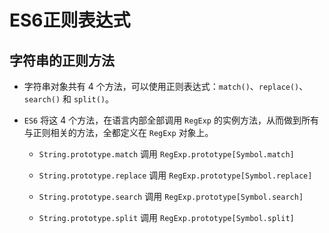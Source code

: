 # ES6正则表达式

## 字符串的正则方法

  - 字符串对象共有 4 个方法，可以使用正则表达式：`match()`、`replace()`、`search()` 和 `split()`。

  - `ES6` 将这 4 个方法，在语言内部全部调用 `RegExp` 的实例方法，从而做到所有与正则相关的方法，全都定义在 `RegExp` 对象上。

      - `String.prototype.match` 调用 `RegExp.prototype[Symbol.match]`

      - `String.prototype.replace` 调用 `RegExp.prototype[Symbol.replace]`

      - `String.prototype.search` 调用 `RegExp.prototype[Symbol.search]`

      - `String.prototype.split` 调用 `RegExp.prototype[Symbol.split]`
